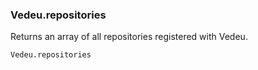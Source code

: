 ### Vedeu.repositories

Returns an array of all repositories registered with Vedeu.

    Vedeu.repositories
